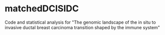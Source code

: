 # matchedDCISIDC
Code and statistical analysis for "The genomic landscape of the in situ to invasive ductal breast carcinoma transition shaped by the immune system"
